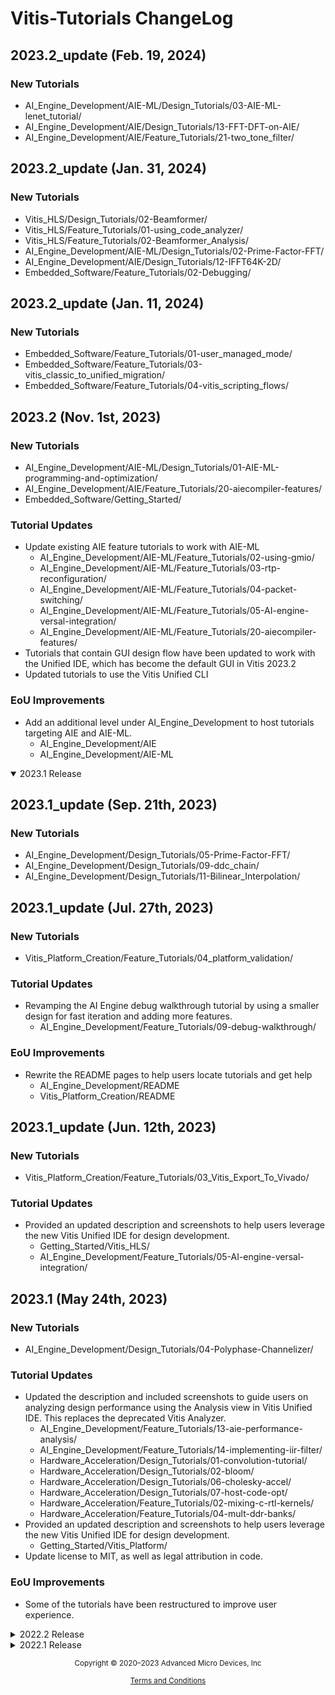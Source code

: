 # Vitis-Tutorials ChangeLog

## 2023.2_update (Feb. 19, 2024)
### New Tutorials
- AI_Engine_Development/AIE-ML/Design_Tutorials/03-AIE-ML-lenet_tutorial/
- AI_Engine_Development/AIE/Design_Tutorials/13-FFT-DFT-on-AIE/
- AI_Engine_Development/AIE/Feature_Tutorials/21-two_tone_filter/ 

## 2023.2_update (Jan. 31, 2024)
### New Tutorials
- Vitis_HLS/Design_Tutorials/02-Beamformer/
- Vitis_HLS/Feature_Tutorials/01-using_code_analyzer/
- Vitis_HLS/Feature_Tutorials/02-Beamformer_Analysis/
- AI_Engine_Development/AIE-ML/Design_Tutorials/02-Prime-Factor-FFT/
- AI_Engine_Development/AIE/Design_Tutorials/12-IFFT64K-2D/
- Embedded_Software/Feature_Tutorials/02-Debugging/

## 2023.2_update (Jan. 11, 2024)
### New Tutorials
- Embedded_Software/Feature_Tutorials/01-user_managed_mode/
- Embedded_Software/Feature_Tutorials/03-vitis_classic_to_unified_migration/
- Embedded_Software/Feature_Tutorials/04-vitis_scripting_flows/

## 2023.2 (Nov. 1st, 2023)
### New Tutorials 
- AI_Engine_Development/AIE-ML/Design_Tutorials/01-AIE-ML-programming-and-optimization/
- AI_Engine_Development/AIE/Feature_Tutorials/20-aiecompiler-features/ 
- Embedded_Software/Getting_Started/

### Tutorial Updates
- Update existing AIE feature tutorials to work with AIE-ML
    - AI_Engine_Development/AIE-ML/Feature_Tutorials/02-using-gmio/
    - AI_Engine_Development/AIE-ML/Feature_Tutorials/03-rtp-reconfiguration/
    - AI_Engine_Development/AIE-ML/Feature_Tutorials/04-packet-switching/
    - AI_Engine_Development/AIE-ML/Feature_Tutorials/05-AI-engine-versal-integration/
    - AI_Engine_Development/AIE-ML/Feature_Tutorials/20-aiecompiler-features/
- Tutorials that contain GUI design flow have been updated to work with the Unified IDE, which has become the default GUI in Vitis 2023.2 
- Updated tutorials to use the Vitis Unified CLI

### EoU Improvements
- Add an additional level under AI_Engine_Development to host tutorials targeting AIE and AIE-ML.
    - AI_Engine_Development/AIE
    - AI_Engine_Development/AIE-ML

<details open>
    <summary>2023.1 Release</summary>

## 2023.1_update (Sep. 21th, 2023)
### New Tutorials 
- AI_Engine_Development/Design_Tutorials/05-Prime-Factor-FFT/
- AI_Engine_Development/Design_Tutorials/09-ddc_chain/
- AI_Engine_Development/Design_Tutorials/11-Bilinear_Interpolation/

## 2023.1_update (Jul. 27th, 2023)
### New Tutorials 
- Vitis_Platform_Creation/Feature_Tutorials/04_platform_validation/
### Tutorial Updates
- Revamping the AI Engine debug walkthrough tutorial by using a smaller design for fast iteration and adding more features. 
    - AI_Engine_Development/Feature_Tutorials/09-debug-walkthrough/
### EoU Improvements
- Rewrite the README pages to help users locate tutorials and get help
    - AI_Engine_Development/README
    - Vitis_Platform_Creation/README

## 2023.1_update (Jun. 12th, 2023)
### New Tutorials 
- Vitis_Platform_Creation/Feature_Tutorials/03_Vitis_Export_To_Vivado/

### Tutorial Updates
- Provided an updated description and screenshots to help users leverage the new Vitis Unified IDE for design development.
    - Getting_Started/Vitis_HLS/
    - AI_Engine_Development/Feature_Tutorials/05-AI-engine-versal-integration/

## 2023.1 (May 24th, 2023)
### New Tutorials 
- AI_Engine_Development/Design_Tutorials/04-Polyphase-Channelizer/

### Tutorial Updates
- Updated the description and included screenshots to guide users on analyzing design performance using the Analysis view in Vitis Unified IDE. This replaces the deprecated Vitis Analyzer.
    - AI_Engine_Development/Feature_Tutorials/13-aie-performance-analysis/
    - AI_Engine_Development/Feature_Tutorials/14-implementing-iir-filter/
    - Hardware_Acceleration/Design_Tutorials/01-convolution-tutorial/
    - Hardware_Acceleration/Design_Tutorials/02-bloom/
    - Hardware_Acceleration/Design_Tutorials/06-cholesky-accel/
    - Hardware_Acceleration/Design_Tutorials/07-host-code-opt/
    - Hardware_Acceleration/Feature_Tutorials/02-mixing-c-rtl-kernels/
    - Hardware_Acceleration/Feature_Tutorials/04-mult-ddr-banks/
- Provided an updated description and screenshots to help users leverage the new Vitis Unified IDE for design development.
    - Getting_Started/Vitis_Platform/
- Update license to MIT, as well as legal attribution in code. 

### EoU Improvements
- Some of the tutorials have been restructured to improve user experience.
</details>

<details close>
    <summary>2022.2 Release</summary>

## 2022.2_update (Mar 1st, 2023)
### New Tutorials 
- Developer_Contributed/02-AIE_DSP_with_Makefile_and_GUI/
- Developer_Contributed/03-HLS_Code_Optimization/   
    
## 2022.2 (Nov 2nd, 2022)
### New Tutorials 
- Vitis_Platform_Creation/Design_Tutorials/04_Edge_VCK190_DFX/ 
- AI_Engine_Development/Design_Tutorials/10-GeMM_AIEvsDSP/
- AI_Engine_Development/Feature_Tutorials/19-aie_external_io_sv/

### Tutorial Updates
- Hardware_Acceleration/Design_Tutorials/10-get_moving_with_alveo/
    - moved from Hardware_Acceleration/Introduction/

### EoU Improvements
- New look of the landing page and a new FAQs page of Vitis-Tutorials. 
- New Introduction page of Vitis_Platform_Creation and Hardware_Acceleration to make searching for tutorials with specific flows easier and help users choose the proper tutorials for their needs.
- Some of the tutorials have been restructured to improve user experience.

</details>

<details close>
    <summary>2022.1 Release</summary>

## 2022.1_update (Sep 15th, 2022)
### New Tutorials 
- AI_Engine_Development/Feature_Tutorials/18-aie_a_to_z_custom_linux_platform/
- Hardware_Acceleration/Design_Tutorials/09-sssp-application/
- Hardware_Acceleration/Feature_Tutorials/10-p2p-card-to-card/
### Tutorial Updates
- AI_Engine_Development/Feature_Tutorials/17-RTL-IP-with-AIE-Engines/
   - moved from AI_Engine_Development/Design_Tutorials/04-custom-platform-emulation

## 2022.1 (May 6th, 2022)
### EoU Improvements
- New Introduction page of AI Engine Development category to make searching for tutorials with specific flows easier and help users choose the proper tutorials for their needs.
- New CHANGELOG page of the Vitis-Tutorials repository. Revision history information has also been added to several tutorials. 
- Some of the tutorials on platform creation and AIE development have been restructured to improve user experience.
- Add Vitis IDE support for some of the AIE feature tutorials, the supported tutorials can be downloaded as an example template to be added to a project and running in Vitis IDE.
### New Tutorials 
- Getting_Started/Vitis/Vitis_Platform/
- Vitis_Platform_Creation/Feature_Tutorials/02_platform_creation_petalinux_component/	
- AI_Engine_Development/Feature_Tutorials/16-external-traffic-generator-aie/
- Hardware_Acceleration/Design_Tutorials/08-alveo_aurora_kernel/
- Hardware_Acceleration/Feature_Tutorials/09-using-ethernet-on-alveo/
### Tutorial Updates
- Developer_Contributed/01-Versal_Custom_Thin_Platform_Extensible_System/  
    - Add lpddr4 to the platform; Add Yocto support; Add HW_Emu support. 
- Hardware_Acceleration/Design_Tutorials/03-rtl_stream_kernel_integration/ 
    - Introduce XRT Native API to replace OpenCL API.
- AI_Engine_Development/Feature_Tutorials/14-implementing-iir-filter/
    - Add part II 

</details>



<p class="sphinxhide" align="center"><sub>Copyright © 2020–2023 Advanced Micro Devices, Inc</sub></p>

<p class="sphinxhide" align="center"><sup><a href="https://www.amd.com/en/corporate/copyright">Terms and Conditions</a></sup></p>
